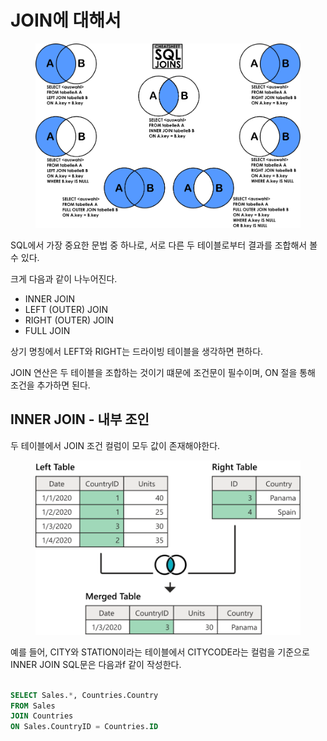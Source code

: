 # JOIN에 대해서

<figure><img src="../../.gitbook/assets/image.png" alt=""><figcaption></figcaption></figure>

SQL에서 가장 중요한 문법 중 하나로, 서로 다른 두 테이블로부터 결과를 조합해서 볼 수 있다.

크게 다음과 같이 나누어진다.

* INNER JOIN
* LEFT (OUTER) JOIN
* RIGHT (OUTER) JOIN
* FULL JOIN

상기 명칭에서 LEFT와 RIGHT는 드라이빙 테이블을 생각하면 편하다.

JOIN 연산은 두 테이블을 조합하는 것이기 떄문에 조건문이 필수이며, ON 절을 통해 조건을 추가하면 된다.

## INNER JOIN - 내부 조인

두 테이블에서 JOIN 조건 컬럼이 모두 값이 존재해야한다.

<figure><img src="../../.gitbook/assets/image (1).png" alt=""><figcaption></figcaption></figure>

예를 들어, CITY와 STATION이라는 테이블에서 CITYCODE라는 컬럼을 기준으로 INNER JOIN SQL문은 다음과f 같이 작성한다.

```sql

SELECT Sales.*, Countries.Country
FROM Sales
JOIN Countries
ON Sales.CountryID = Countries.ID
```
